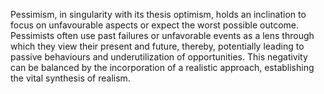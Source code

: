 
Pessimism, in singularity with its thesis optimism, holds an inclination to focus on unfavourable aspects or expect the worst possible outcome. Pessimists often use past failures or unfavorable events as a lens through which they view their present and future, thereby, potentially leading to passive behaviours and underutilization of opportunities. This negativity can be balanced by the incorporation of a realistic approach, establishing the vital synthesis of realism.

